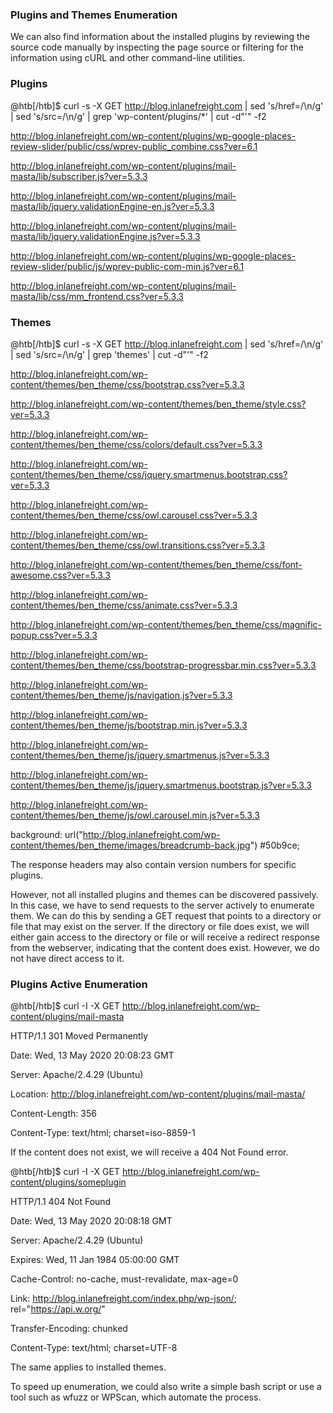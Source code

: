 <h3>Plugins and Themes Enumeration</h3>

We can also find information about the installed plugins by reviewing the source code manually by inspecting the page source or filtering for the information using cURL and other command-line utilities.

<h3>Plugins</h3>

@htb[/htb]$ curl -s -X GET http://blog.inlanefreight.com | sed 's/href=/\n/g' | sed 's/src=/\n/g' | grep 'wp-content/plugins/\*' | cut -d"'" -f2

http://blog.inlanefreight.com/wp-content/plugins/wp-google-places-review-slider/public/css/wprev-public_combine.css?ver=6.1

http://blog.inlanefreight.com/wp-content/plugins/mail-masta/lib/subscriber.js?ver=5.3.3

http://blog.inlanefreight.com/wp-content/plugins/mail-masta/lib/jquery.validationEngine-en.js?ver=5.3.3

http://blog.inlanefreight.com/wp-content/plugins/mail-masta/lib/jquery.validationEngine.js?ver=5.3.3

http://blog.inlanefreight.com/wp-content/plugins/wp-google-places-review-slider/public/js/wprev-public-com-min.js?ver=6.1

http://blog.inlanefreight.com/wp-content/plugins/mail-masta/lib/css/mm_frontend.css?ver=5.3.3

<h3>Themes</h3>

@htb[/htb]$ curl -s -X GET http://blog.inlanefreight.com | sed 's/href=/\n/g' | sed 's/src=/\n/g' | grep 'themes' | cut -d"'" -f2

http://blog.inlanefreight.com/wp-content/themes/ben_theme/css/bootstrap.css?ver=5.3.3

http://blog.inlanefreight.com/wp-content/themes/ben_theme/style.css?ver=5.3.3

http://blog.inlanefreight.com/wp-content/themes/ben_theme/css/colors/default.css?ver=5.3.3

http://blog.inlanefreight.com/wp-content/themes/ben_theme/css/jquery.smartmenus.bootstrap.css?ver=5.3.3

http://blog.inlanefreight.com/wp-content/themes/ben_theme/css/owl.carousel.css?ver=5.3.3

http://blog.inlanefreight.com/wp-content/themes/ben_theme/css/owl.transitions.css?ver=5.3.3

http://blog.inlanefreight.com/wp-content/themes/ben_theme/css/font-awesome.css?ver=5.3.3

http://blog.inlanefreight.com/wp-content/themes/ben_theme/css/animate.css?ver=5.3.3

http://blog.inlanefreight.com/wp-content/themes/ben_theme/css/magnific-popup.css?ver=5.3.3

http://blog.inlanefreight.com/wp-content/themes/ben_theme/css/bootstrap-progressbar.min.css?ver=5.3.3

http://blog.inlanefreight.com/wp-content/themes/ben_theme/js/navigation.js?ver=5.3.3

http://blog.inlanefreight.com/wp-content/themes/ben_theme/js/bootstrap.min.js?ver=5.3.3

http://blog.inlanefreight.com/wp-content/themes/ben_theme/js/jquery.smartmenus.js?ver=5.3.3

http://blog.inlanefreight.com/wp-content/themes/ben_theme/js/jquery.smartmenus.bootstrap.js?ver=5.3.3

http://blog.inlanefreight.com/wp-content/themes/ben_theme/js/owl.carousel.min.js?ver=5.3.3

background: url("http://blog.inlanefreight.com/wp-content/themes/ben_theme/images/breadcrumb-back.jpg") #50b9ce;

The response headers may also contain version numbers for specific plugins.

However, not all installed plugins and themes can be discovered passively. In this case, we have to send requests to the server actively to enumerate them. We can do this by sending a GET request that points to a directory or file that may exist on the server. If the directory or file does exist, we will either gain access to the directory or file or will receive a redirect response from the webserver, indicating that the content does exist. However, we do not have direct access to it.

<h3>Plugins Active Enumeration</h3>

@htb[/htb]$ curl -I -X GET http://blog.inlanefreight.com/wp-content/plugins/mail-masta

HTTP/1.1 301 Moved Permanently

Date: Wed, 13 May 2020 20:08:23 GMT

Server: Apache/2.4.29 (Ubuntu)

Location: http://blog.inlanefreight.com/wp-content/plugins/mail-masta/

Content-Length: 356

Content-Type: text/html; charset=iso-8859-1

If the content does not exist, we will receive a 404 Not Found error.

@htb[/htb]$ curl -I -X GET http://blog.inlanefreight.com/wp-content/plugins/someplugin

HTTP/1.1 404 Not Found

Date: Wed, 13 May 2020 20:08:18 GMT

Server: Apache/2.4.29 (Ubuntu)

Expires: Wed, 11 Jan 1984 05:00:00 GMT

Cache-Control: no-cache, must-revalidate, max-age=0

Link: <http://blog.inlanefreight.com/index.php/wp-json/>; rel="https://api.w.org/"

Transfer-Encoding: chunked

Content-Type: text/html; charset=UTF-8

The same applies to installed themes.

To speed up enumeration, we could also write a simple bash script or use a tool such as wfuzz or WPScan, which automate the process.
